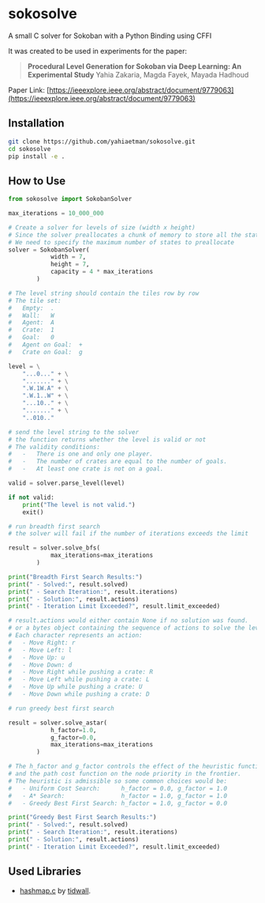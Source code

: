 # sokosolve
A small C solver for Sokoban with a Python Binding using CFFI

It was created to be used in experiments for the paper:

> **Procedural Level Generation for Sokoban via Deep Learning: An Experimental Study**
>Yahia Zakaria, Magda Fayek, Mayada Hadhoud
 
Paper Link: [https://ieeexplore.ieee.org/abstract/document/9779063](https://ieeexplore.ieee.org/abstract/document/9779063)

## Installation

```sh
git clone https://github.com/yahiaetman/sokosolve.git
cd sokosolve
pip install -e .
```

## How to Use

```python
from sokosolve import SokobanSolver

max_iterations = 10_000_000

# Create a solver for levels of size (width x height)
# Since the solver preallocates a chunk of memory to store all the states,
# We need to specify the maximum number of states to preallocate
solver = SokobanSolver(
            width = 7,
            height = 7, 
            capacity = 4 * max_iterations
        )

# The level string should contain the tiles row by row
# The tile set:
#   Empty:  .
#   Wall:   W
#   Agent:  A
#   Crate:  1
#   Goal:   0
#   Agent on Goal:  +
#   Crate on Goal:  g

level = \
    "...0..." + \
    "......." + \
    ".W.1W.A" + \
    ".W.1..W" + \
    "...10.." + \
    "......." + \
    "..010.."

# send the level string to the solver
# the function returns whether the level is valid or not
# The validity conditions:
#   -   There is one and only one player.
#   -   The number of crates are equal to the number of goals.
#   -   At least one crate is not on a goal.

valid = solver.parse_level(level)

if not valid:
    print("The level is not valid.")
    exit()

# run breadth first search
# the solver will fail if the number of iterations exceeds the limit

result = solver.solve_bfs(
            max_iterations=max_iterations
        )

print("Breadth First Search Results:")
print(" - Solved:", result.solved)
print(" - Search Iteration:", result.iterations)
print(" - Solution:", result.actions)
print(" - Iteration Limit Exceeded?", result.limit_exceeded)

# result.actions would either contain None if no solution was found.
# or a bytes object containing the sequence of actions to solve the level.
# Each character represents an action:
#   - Move Right: r
#   - Move Left: l
#   - Move Up: u
#   - Move Down: d
#   - Move Right while pushing a crate: R
#   - Move Left while pushing a crate: L
#   - Move Up while pushing a crate: U
#   - Move Down while pushing a crate: D

# run greedy best first search

result = solver.solve_astar(
            h_factor=1.0,
            g_factor=0.0,
            max_iterations=max_iterations
        )

# The h_factor and g_factor controls the effect of the heuristic function
# and the path cost function on the node priority in the frontier.
# The heuristic is admissible so some common choices would be:
#   - Uniform Cost Search:      h_factor = 0.0, g_factor = 1.0
#   - A* Search:                h_factor = 1.0, g_factor = 1.0
#   - Greedy Best First Search: h_factor = 1.0, g_factor = 0.0

print("Greedy Best First Search Results:")
print(" - Solved:", result.solved)
print(" - Search Iteration:", result.iterations)
print(" - Solution:", result.actions)
print(" - Iteration Limit Exceeded?", result.limit_exceeded)
```


## Used Libraries

* [hashmap.c](https://github.com/tidwall/hashmap.c) by [tidwall](https://github.com/tidwall).